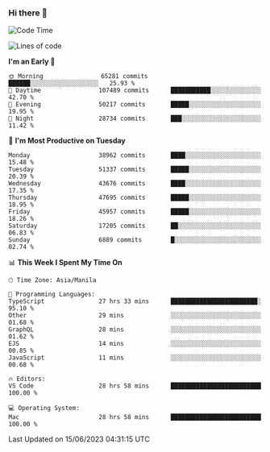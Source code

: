 ### Hi there 👋

<!--START_SECTION:waka-->
![Code Time](http://img.shields.io/badge/Code%20Time-4%2C076%20hrs%2014%20mins-blue)

![Lines of code](https://img.shields.io/badge/From%20Hello%20World%20I%27ve%20Written-101.7%20million%20lines%20of%20code-blue)

**I'm an Early 🐤** 

```text
🌞 Morning                65281 commits       ██████░░░░░░░░░░░░░░░░░░░   25.93 % 
🌆 Daytime                107489 commits      ███████████░░░░░░░░░░░░░░   42.70 % 
🌃 Evening                50217 commits       █████░░░░░░░░░░░░░░░░░░░░   19.95 % 
🌙 Night                  28734 commits       ███░░░░░░░░░░░░░░░░░░░░░░   11.42 % 
```
📅 **I'm Most Productive on Tuesday** 

```text
Monday                   38962 commits       ████░░░░░░░░░░░░░░░░░░░░░   15.48 % 
Tuesday                  51337 commits       █████░░░░░░░░░░░░░░░░░░░░   20.39 % 
Wednesday                43676 commits       ████░░░░░░░░░░░░░░░░░░░░░   17.35 % 
Thursday                 47695 commits       █████░░░░░░░░░░░░░░░░░░░░   18.95 % 
Friday                   45957 commits       █████░░░░░░░░░░░░░░░░░░░░   18.26 % 
Saturday                 17205 commits       ██░░░░░░░░░░░░░░░░░░░░░░░   06.83 % 
Sunday                   6889 commits        █░░░░░░░░░░░░░░░░░░░░░░░░   02.74 % 
```


📊 **This Week I Spent My Time On** 

```text
🕑︎ Time Zone: Asia/Manila

💬 Programming Languages: 
TypeScript               27 hrs 33 mins      ████████████████████████░   95.10 % 
Other                    29 mins             ░░░░░░░░░░░░░░░░░░░░░░░░░   01.68 % 
GraphQL                  28 mins             ░░░░░░░░░░░░░░░░░░░░░░░░░   01.62 % 
EJS                      14 mins             ░░░░░░░░░░░░░░░░░░░░░░░░░   00.85 % 
JavaScript               11 mins             ░░░░░░░░░░░░░░░░░░░░░░░░░   00.68 % 

🔥 Editors: 
VS Code                  28 hrs 58 mins      █████████████████████████   100.00 % 

💻 Operating System: 
Mac                      28 hrs 58 mins      █████████████████████████   100.00 % 
```


 Last Updated on 15/06/2023 04:31:15 UTC
<!--END_SECTION:waka-->


<!--
**rad182/rad182** is a ✨ _special_ ✨ repository because its `README.md` (this file) appears on your GitHub profile.

Here are some ideas to get you started:

- 🔭 I’m currently working on ...
- 🌱 I’m currently learning ...
- 👯 I’m looking to collaborate on ...
- 🤔 I’m looking for help with ...
- 💬 Ask me about ...
- 📫 How to reach me: ...
- 😄 Pronouns: ...
- ⚡ Fun fact: ...
-->
